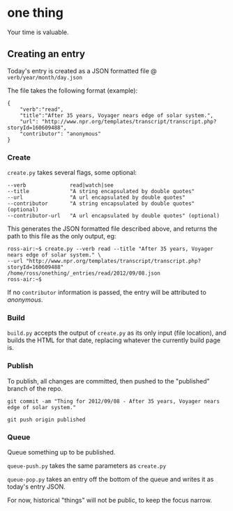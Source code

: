 # one thing
Your time is valuable.

## Creating an entry
Today's entry is created as a JSON formatted file @ `verb/year/month/day.json`

The file takes the following format (example):

```
{
    "verb":"read",
    "title":"After 35 years, Voyager nears edge of solar system.",
    "url": "http://www.npr.org/templates/transcript/transcript.php?storyId=160609488",
    "contributor": "anonymous"
}
```

### Create

`create.py` takes several flags, some optional:

```
--verb				read|watch|see
--title				"A string encapsulated by double quotes"
--url				"A url encapsulated by double quotes"
--contributor		"A string encapsulated by double quotes" (optional)
--contributor-url	"A url encapsulated by double quotes" (optional)
```
This generates the JSON formatted file described above, and returns the path to this file
as the only output, eg:

```
ross-air:~$ create.py --verb read --title "After 35 years, Voyager nears edge of solar system." \
--url "http://www.npr.org/templates/transcript/transcript.php?storyId=160609488"
/home/ross/onething/_entries/read/2012/09/08.json
ross-air:~$
```

If no `contributor` information is passed, the entry will be attributed to *anonymous*.

### Build

`build.py` accepts the output of `create.py` as its only input (file location), and builds the HTML for that date, replacing whatever the currently build page is.

### Publish

To publish, all changes are committed, then pushed to the "published" branch of the repo.

`git commit -am "Thing for 2012/09/08 - After 35 years, Voyager nears edge of solar system."`

`git push origin published`

### Queue

Queue something up to be published.

`queue-push.py` takes the same parameters as `create.py`

`queue-pop.py` takes an entry off the bottom of the queue and writes it as today's entry JSON.

For now, historical "things" will not be public, to keep the focus narrow.
